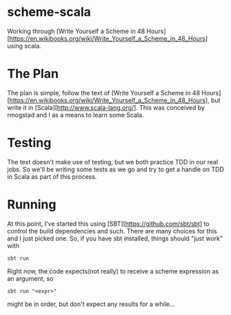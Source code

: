 scheme-scala
============

Working through [Write Yourself a Scheme in 48 Hours][https://en.wikibooks.org/wiki/Write_Yourself_a_Scheme_in_48_Hours] using scala.

The Plan
========

The plan is simple, follow the text of [Write Yourself a Scheme in 48 Hours][https://en.wikibooks.org/wiki/Write_Yourself_a_Scheme_in_48_Hours], but write it in [Scala][http://www.scala-lang.org/]. This was conceived by rmogstad and I as a means to learn some Scala.

Testing
=======

The text doesn't make use of testing, but we both practice TDD in our real jobs. So we'll be writing some tests as we go and try to get a handle on TDD in Scala as part of this process.

Running
=======

At this point, I've started this using [SBT][https://github.com/sbt/sbt] to control the build dependencies and such. There are many choices for this and I just picked one. So, if you have sbt installed, things should "just work" with

    sbt run

Right now, the code expects(not really) to receive a scheme expression as an argument, so

    sbt run "<expr>"

might be in order, but don't expect any results for a while...

